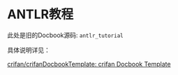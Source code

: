 # ANTLR教程

此处是旧的Docbook源码: `antlr_tutorial`

具体说明详见：

[crifan/crifanDocbookTemplate: crifan Docbook Template](https://github.com/crifan/crifanDocbookTemplate)
